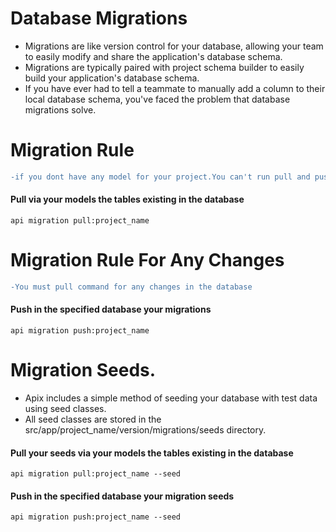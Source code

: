 # Database Migrations
* Migrations are like version control for your database, allowing your team to easily modify and share the application's database schema.
* Migrations are typically paired with project schema builder to easily build your application's database schema.
* If you have ever had to tell a teammate to manually add a column to their local database schema, you've faced the problem that database migrations solve.


# Migration Rule
```diff
-if you dont have any model for your project.You can't run pull and push command for your migrations
```

#### Pull via your models the tables existing in the database

```
api migration pull:project_name

```

# Migration Rule For Any Changes
```diff
-You must pull command for any changes in the database
```

#### Push in the specified database your migrations

```
api migration push:project_name

```

# Migration Seeds.

* Apix includes a simple method of seeding your database with test data using seed classes.
* All seed classes are stored in the src/app/project_name/version/migrations/seeds directory.

#### Pull your seeds via your models the tables existing in the database

```
api migration pull:project_name --seed

```

#### Push in the specified database your migration seeds

```
api migration push:project_name --seed

```